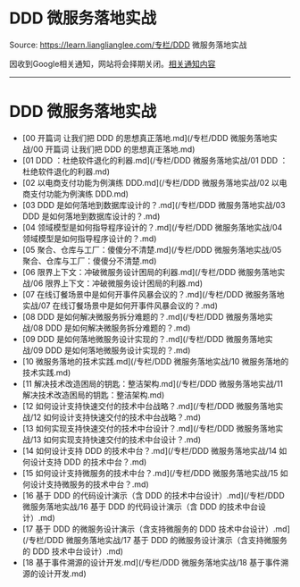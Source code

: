 # DDD 微服务落地实战 

Source: https://learn.lianglianglee.com/专栏/DDD 微服务落地实战

因收到Google相关通知，网站将会择期关闭。[相关通知内容](https://lumendatabase.org/notices/44265620)

---

# DDD 微服务落地实战

* [00 开篇词 让我们把 DDD 的思想真正落地.md](/专栏/DDD 微服务落地实战/00 开篇词  让我们把 DDD 的思想真正落地.md)
* [01 DDD ：杜绝软件退化的利器.md](/专栏/DDD 微服务落地实战/01  DDD ：杜绝软件退化的利器.md)
* [02 以电商支付功能为例演练 DDD.md](/专栏/DDD 微服务落地实战/02  以电商支付功能为例演练 DDD.md)
* [03 DDD 是如何落地到数据库设计的？.md](/专栏/DDD 微服务落地实战/03  DDD 是如何落地到数据库设计的？.md)
* [04 领域模型是如何指导程序设计的？.md](/专栏/DDD 微服务落地实战/04  领域模型是如何指导程序设计的？.md)
* [05 聚合、仓库与工厂：傻傻分不清楚.md](/专栏/DDD 微服务落地实战/05  聚合、仓库与工厂：傻傻分不清楚.md)
* [06 限界上下文：冲破微服务设计困局的利器.md](/专栏/DDD 微服务落地实战/06  限界上下文：冲破微服务设计困局的利器.md)
* [07 在线订餐场景中是如何开事件风暴会议的？.md](/专栏/DDD 微服务落地实战/07  在线订餐场景中是如何开事件风暴会议的？.md)
* [08 DDD 是如何解决微服务拆分难题的？.md](/专栏/DDD 微服务落地实战/08  DDD 是如何解决微服务拆分难题的？.md)
* [09 DDD 是如何落地微服务设计实现的？.md](/专栏/DDD 微服务落地实战/09  DDD 是如何落地微服务设计实现的？.md)
* [10 微服务落地的技术实践.md](/专栏/DDD 微服务落地实战/10  微服务落地的技术实践.md)
* [11 解决技术改造困局的钥匙：整洁架构.md](/专栏/DDD 微服务落地实战/11  解决技术改造困局的钥匙：整洁架构.md)
* [12 如何设计支持快速交付的技术中台战略？.md](/专栏/DDD 微服务落地实战/12  如何设计支持快速交付的技术中台战略？.md)
* [13 如何实现支持快速交付的技术中台设计？.md](/专栏/DDD 微服务落地实战/13  如何实现支持快速交付的技术中台设计？.md)
* [14 如何设计支持 DDD 的技术中台？.md](/专栏/DDD 微服务落地实战/14  如何设计支持 DDD 的技术中台？.md)
* [15 如何设计支持微服务的技术中台？.md](/专栏/DDD 微服务落地实战/15  如何设计支持微服务的技术中台？.md)
* [16 基于 DDD 的代码设计演示（含 DDD 的技术中台设计）.md](/专栏/DDD 微服务落地实战/16  基于 DDD 的代码设计演示（含 DDD 的技术中台设计）.md)
* [17 基于 DDD 的微服务设计演示（含支持微服务的 DDD 技术中台设计）.md](/专栏/DDD 微服务落地实战/17  基于 DDD 的微服务设计演示（含支持微服务的 DDD 技术中台设计）.md)
* [18 基于事件溯源的设计开发.md](/专栏/DDD 微服务落地实战/18  基于事件溯源的设计开发.md)
